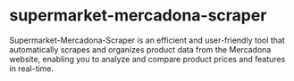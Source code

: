 # supermarket-mercadona-scraper
Supermarket-Mercadona-Scraper is an efficient and user-friendly tool that automatically scrapes and organizes product data from the Mercadona website, enabling you to analyze and compare product prices and features in real-time.
